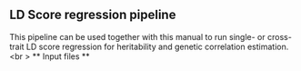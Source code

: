 ## LD Score regression pipeline

This pipeline can be used together with this manual to run single- or cross-trait LD score regression for heritability and genetic correlation estimation.
<br \>
** Input files **

